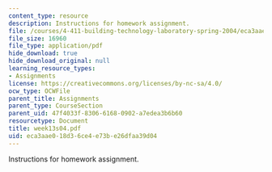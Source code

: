 ```yaml
---
content_type: resource
description: Instructions for homework assignment.
file: /courses/4-411-building-technology-laboratory-spring-2004/eca3aae018d36ce4e73be26dfaa39d04_week13s04.pdf
file_size: 16960
file_type: application/pdf
hide_download: true
hide_download_original: null
learning_resource_types:
- Assignments
license: https://creativecommons.org/licenses/by-nc-sa/4.0/
ocw_type: OCWFile
parent_title: Assignments
parent_type: CourseSection
parent_uid: 47f4033f-8306-6168-0902-a7edea3b6b60
resourcetype: Document
title: week13s04.pdf
uid: eca3aae0-18d3-6ce4-e73b-e26dfaa39d04
---
```

Instructions for homework assignment.